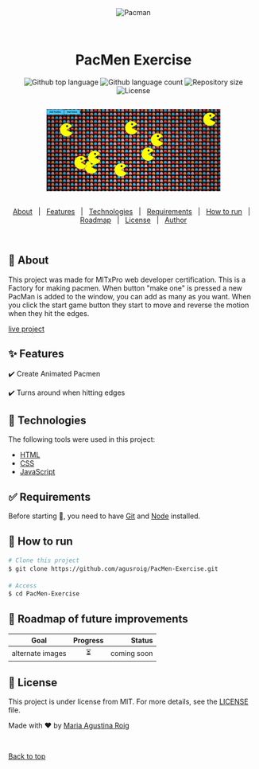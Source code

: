 
<div align="center" id="top"> 
  <img src="./.github/app.gif" alt="Pacman" />

  &#xa0;

  <!-- <a href="https://pacman.netlify.app">Demo</a> -->
</div>

<h1 align="center">PacMen Exercise</h1>

<p align="center">
  <img alt="Github top language" src="https://img.shields.io/github/languages/top/agusroig/pacman?color=56BEB8">

  <img alt="Github language count" src="https://img.shields.io/github/languages/count/agusroig/pacman?color=fd8c73">

  <img alt="Repository size" src="https://img.shields.io/github/repo-size/agusroig/pacman?color=58a6ff">

  <img alt="License" src="https://img.shields.io/github/license/agusroig/pacman?color=bb58ff">

  <!-- <img alt="Github issues" src="https://img.shields.io/github/issues/agusroig/pacman?color=56BEB8" /> -->

  <!-- <img alt="Github forks" src="https://img.shields.io/github/forks/agusroig/pacman?color=56BEB8" /> -->

  <!-- <img alt="Github stars" src="https://img.shields.io/github/stars/agusroig/pacman?color=56BEB8" /> -->
</p>

<!-- Status -->

<!-- <h4 align="center"> 
	🚧  Pacman 🚀 Under construction...  🚧
</h4> 

<hr> -->
<p align="center" style="padding:15px;">
  <img width="350" src="images/pacmen.jpg">
</p>

<p align="center">
  <a href="#dart-about">About</a> &#xa0; | &#xa0; 
  <a href="#sparkles-features">Features</a> &#xa0; | &#xa0;
  <a href="#rocket-technologies">Technologies</a> &#xa0; | &#xa0;
  <a href="#white_check_mark-requirements">Requirements</a> &#xa0; | &#xa0;
  <a href="#checkered_flag-how-to-run">How to run</a> &#xa0; | &#xa0;
    <a href="#calendar-roadmap-of-future-improvements">Roadmap</a> &#xa0; | &#xa0;
  <a href="#memo-license">License</a> &#xa0; | &#xa0;
  <a href="https://github.com/agusroig" target="_blank">Author</a>
</p>

<br>

## :dart: About ##

This project was made for MITxPro web developer certification. This is a Factory for making pacmen.
When button "make one" is pressed a new PacMan is added to the window, you can add as many as you want.
When you click the start game button they start to move and reverse the motion when they hit the edges.

[live project](https://agusroig.github.io/PacMen-Exercise/)  

## :sparkles: Features ##

:heavy_check_mark: Create Animated Pacmen

:heavy_check_mark: Turns around when hitting edges

## :rocket: Technologies ##

The following tools were used in this project:

- [HTML](https://developer.mozilla.org/en-US/docs/Learn/Getting_started_with_the_web/HTML_basics)
- [CSS](https://developer.mozilla.org/en-US/docs/Web/CSS)
- [JavaScript](https://www.javascript.com/)

## :white_check_mark: Requirements ##

Before starting :checkered_flag:, you need to have [Git](https://git-scm.com) and [Node](https://nodejs.org/en/) installed.

## :checkered_flag: How to run ##

```bash
# Clone this project
$ git clone https://github.com/agusroig/PacMen-Exercise.git

# Access
$ cd PacMen-Exercise

```

## :calendar: Roadmap of future improvements ##

| Goal                    |  Progress         | Status |
| ------------- |:-------------:| -----:|
| alternate images  | :hourglass_flowing_sand: | coming soon |

## :memo: License ##

This project is under license from MIT. For more details, see the [LICENSE](LICENSE.md) file.


Made with :heart: by <a href="https://github.com/agusroig" target="_blank">Maria Agustina Roig</a>

&#xa0;

<a href="#top">Back to top</a>
